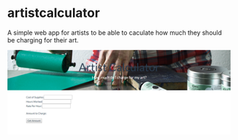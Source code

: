 # artistcalculator

A simple web app for artists to be able to caculate how much they should be charging for their art.

![alt text](screenshot/readme.PNG "app screenshot")
